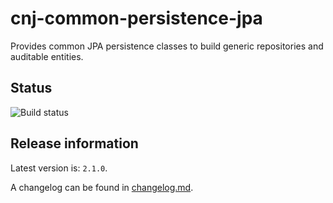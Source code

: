 # cnj-common-persistence-jpa

Provides common JPA persistence classes to build generic repositories and auditable entities.

## Status
![Build status](https://drone.cloudtrain.aws.msgoat.eu/api/badges/msgoat/cnj-common-persistence-jpa/status.svg)

## Release information

Latest version is: `2.1.0`.

A changelog can be found in [changelog.md](changelog.md).
